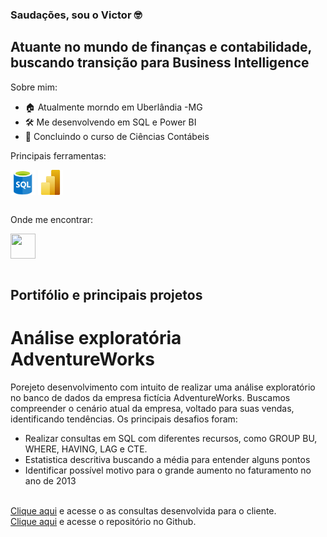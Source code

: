 ### Saudações, sou o Victor 🤓

## Atuante no mundo de finanças e contabilidade, buscando transição para Business Intelligence

Sobre mim:

- 🏠 Atualmente morndo em Uberlândia -MG
- 🛠 Me desenvolvendo em SQL e Power BI
- 📖 Concluindo o curso de Ciências Contábeis

Principais ferramentas:
<div style="display: inline_block">
  <img align="center" alt="SQL" height="40" width="40" src="https://github.com/BruceFonseca/ferramentas/blob/main/logo.png?raw=true">
  <img align="center" alt="Power BI" height="40" width="40" src="https://github.com/BruceFonseca/ferramentas/blob/main/1200px-New_Power_BI_Logo.svg.png?raw=true">
</div>

<br>

Onde me encontrar:
<div style="display: inline_block">
  <a href="https://www.linkedin.com/in/victor-h-moreira-399586188/">
    <img align="center" alt="" height="40" width="40" src="https://github.com/VictorHSMoreira/Portfolio/blob/main/social%20icons/linkedin.png?raw=true">
  </a>
</div>

<br>

## Portifólio e principais projetos

# Análise exploratória AdventureWorks

Porejeto desenvolvimento com intuito de realizar uma análise exploratório no banco de dados da empresa fictícia AdventureWorks. 
Buscamos compreender o cenário atual da empresa, voltado para suas vendas, identificando tendências.
Os principais desafios foram:
- Realizar consultas em SQL com diferentes recursos, como GROUP BU, WHERE, HAVING, LAG e CTE.
- Estatistica descritiva buscando a média para entender alguns pontos
- Identificar possível motivo para o grande aumento no faturamento no ano de 2013

<br>
<a href="https://github.com/VictorHSMoreira/AdventureWorksPortifolio/blob/main/SQL/Adventure%20Queries.sql" target="_blank">Clique aqui</a> e acesse o as consultas desenvolvida para o cliente.
<br>
<a href="https://github.com/BruceFonseca/Contoso-Light/blob/main/README.md" target="_blank">Clique aqui</a> e acesse o repositório no Github.
